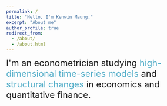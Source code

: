 ```yaml
---
permalink: /
title: "Hello, I'm Kenwin Maung."
excerpt: "About me"
author_profile: true
redirect_from: 
  - /about/
  - /about.html
---
```

<font size="5">I'm an econometrician studying <span style="color:#52adc8">high-dimensional time-series models</span> and <span style="color:#52adc8">structural changes</span> in economics and quantitative finance.</font>
